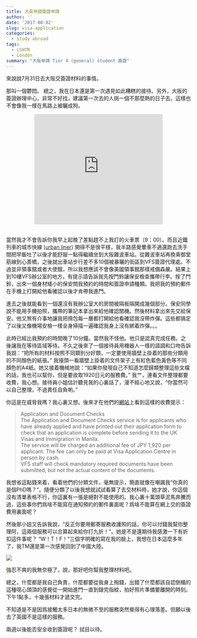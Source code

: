 ```yaml
---
title: 大英帝國簽證申請
author: ''
date: '2017-08-02'
slug: visa-application
categories:
  - study abroad
tags:
  - LSHTM
  - London
summary: "大阪申請 Tier 4 (general) student 簽證"
---
```


來說說7月31日去大阪交簽證材料的事情。

那叫一個鬱悶。
總之，我在日本還是第一次遇見如此糟糕的接待。另外，大阪的簽證辦理中心，非常不好找，建議第一次去的人挑一個不那麼熱的日子去。這樣也不會像我一樣在馬路上被曬成狗。

<center>
<div class="google-maps">
<iframe src="https://www.google.com/maps/embed?pb=!1m18!1m12!1m3!1d6562.23754229744!2d135.49993028993563!3d34.67695175141651!2m3!1f0!2f0!3f0!3m2!1i1024!2i768!4f13.1!3m3!1m2!1s0x0%3A0x58d2656af250486b!2zVkZTIEdMT0JBTCDjg5PjgrbnlLPoq4vjgrvjg7Pjgr_jg7w!5e0!3m2!1sen!2sjp!4v1501653424481" width="350" height="300" frameborder="0" style="border:0" allowfullscreen></iframe>
</div>
</center>

<br>

當然我才不會告訴你我早上起晚了差點趕不上我訂的火車票（9：00）。而且近鐵列車的城市快線 [(urban liner)](http://www.kintetsu.co.jp/gyoumu/meihan/culture/timetable/timetable_weekday.html) 開得不是很平穩，我半路感覺暈車不適還跑去洗手間把早飯吐了以後才能舒服一點得繼續坐到大阪難波車站。從難波車站再換乘御堂筋線到心斎橋，之後就出車站步行差不多10個被暴曬的街區到VFS簽證代理處。不過並非領事館或者大使館，所以我想應該不會像美國領事館那樣戒備森嚴。結果上到10樓VFS辦公室的地方，有提示語告訴我先按門鈴讓保安檢查攜帶行李。按了門鈴，出來一個身材矮小的保安問我預約的時間和簽證申請種類。我把我的預約郵件在手機上打開給他看確認以後才肯帶我進門。

進去之後就能看到一個還沒有我辦公室大的房間被隔板隔開成幾個部分。保安同學說不能用手機拍照，攜帶的筆記本拿出來給他確認關機。然後材料拿出來先交給保安。他又煞有介事地讓我把揹包每一層都打開給他看確認我沒帶炸彈。這些都搞定了以後又像機場安檢一樣全身掃描一遍確認我身上沒有綁着炸彈。。。

此時已經比我預約的時間晚了10分鐘。當然我不怪他。他只是認真完成任務。之後讓我在等待區域等待。不久之後來了一個接待員用機器人一樣的語調和口吻告訴我說：“把所有的材料按照不同類別分好類，一定要使用牆壁上掛着的那些分類用的不同顏色的紙張。” 我擡頭一看牆壁上掛着的文件架子上有紅色藍色黃色等不同顏色的A4紙。她又接着機械地說：“如果你發現自己不知道怎麼歸類整理這些文檔的話，我也可以幫你，但是要收取1920日元的服務費。” 我艹，連看文件整理都要收費，我心想。接待員小姐估計聽見我的心裏話了，漫不經心地又說，“你當然可以自己整理，不過責任自負喲。”

你這是在威脅我嗎？我心裏又想。後來才在他們的[網站](http://www.vfsglobal.co.uk/japan/user_pay_services.html#15)上看到這樣的收費提示：

>Application and Document Checks<br>
The Application and Document Checks service is for applicants who have already applied and have printed out their application form to check that an application is complete before sending it to the UK Visas and Immigration in Manila.<br>
The service will be charged an additional fee of JPY 1,920 per applicant. The fee can only be paid at Visa Application Centre in person by cash.<br>
VFS staff will check mandatory required documents have been submitted, but not the actual content of the documents.


我想省這點錢來着，看着他們的分類文件，毫無提示，簡直就像在嘲諷我“你真的是個PhD嗎？”。隨便分類了以後我想就試試看算了去交材料時，她才說，你這個沒有清單表格不行，你這裏有一張是絕對不能使用的。我心裏十萬頭草泥馬奔騰而過，這些事你們爲啥不能寫在通知預約的郵件裏面呢？爲啥不能算在網上交的簽證費用裏面呢？

然後那小妞又告訴我說，“反正你要用郵寄服務收護照的話，你可以付錢我幫你整理阿，這兩個服務可以合算起來給你打九折！”。她是不是還期待我感激一下有折扣這件事呢？ “W！T！F！”三個字明確的寫在我的臉上，我想在日本這麼多年了，我TM還是第一次感覺回到了中國大陸。

![](/gif/wtf.gif)


強忍不爽的我無奈極了，說，那好吧你幫我整理材料吧。

總之，什麼都是我自己負責，什麼都要從我身上掏錢，出錯了什麼都該自認倒楣的這種噁心頭頂的感覺從一開始進門一直到錄完指紋，拍好照片準備要離開的時刻。下午1點多，十幾張材料才遞交完。

不知道是不是因爲接觸太多日本的無微不至的服務突然覺得有心理落差。但願以後去了英國不是這樣的服務。

兩週以後能否安全收到簽證呢？ 拭目以待。
